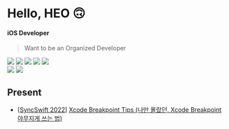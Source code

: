 # Hello, HEO 🙃


#### iOS Developer

> Want to be an Organized Developer

<p>
	<img src="https://img.shields.io/badge/iOS-000000?style=flat-square&logo=Apple&logoColor=white"/>
	<img src="https://img.shields.io/badge/Swift-FA7343?style=flat-square&logo=Swift&logoColor=white"/>
	<img src="https://img.shields.io/badge/RxSwift-B7178C?style=flat-square&logo=ReactiveX&logoColor=white"/>
	<img src="https://img.shields.io/badge/CocoaPods-EE3322?style=flat-square&logo=CocoaPods&logoColor=white"/>
  	<img src="https://img.shields.io/badge/BLE-0082FC?style=flat-square&logo=Bluetooth&logoColor=white"/>
	<br>
	<img src="https://img.shields.io/badge/Notion-F6F5F1?style=flat-square&logo=Notion&logoColor=black"/>
	<img src="https://img.shields.io/badge/Figma-F24E1E?style=flat-square&logo=Figma&logoColor=white"/>
</p>



## Present
- [[SyncSwift 2022](https://syncswift2022.netlify.app/)] [Xcode Breakpoint Tips (나만 몰랐던, Xcode Breakpoint 야무지게 쓰는 법)](https://www.youtube.com/watch?v=K7mH_o1PBS0&t)
